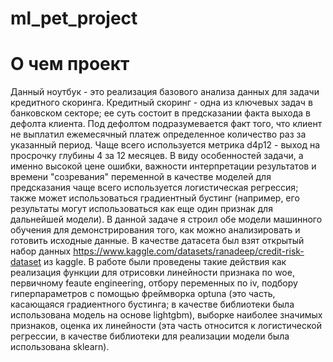 # ml_pet_project
# О чем проект
Данный ноутбук - это реализация базового анализа данных для задачи кредитного скоринга. Кредитный скоринг - одна из ключевых задач в банковском секторе; ее суть состоит в предсказании факта выхода в дефолта клиента. Под дефолтом подразумевается факт того, что клиент не выплатил ежемесячный платеж определенное количество раз за указанный период. Чаще всего используется метрика d4p12 - выход на просрочку глубины 4 за 12 месяцев. В виду особенностей задачи, а именно высокой цене ошибки, важности интерпретации результатов и времени "созревания" переменной в качестве моделей для предсказания чаще всего используется логистическая регрессия; также может использоваться градиентный бустинг (например, его результаты могут использоваться как еще один признак для дальнейшей модели).
В данной задаче я строил обе модели машинного обучения для демонстрирования того, как можно анализировать и готовить исходные данные. В качестве датасета был взят открытый набор данных https://www.kaggle.com/datasets/ranadeep/credit-risk-dataset из kaggle. В работе были проведены такие действия как реализация функции для отрисовки линейности признака по woe, первичному feaute engineering, отбору переменных по iv, подбору гиперпараметров с помощью фреймворка optuna (это часть, касающаяся градиентного бустинга; в качестве библиотеки была использована модель на основе lightgbm), выборке наиболее значимых признаков, оценка их линейности (эта часть относится к логистической регрессии, в качестве библиотеки для реализации модели была использована sklearn).
